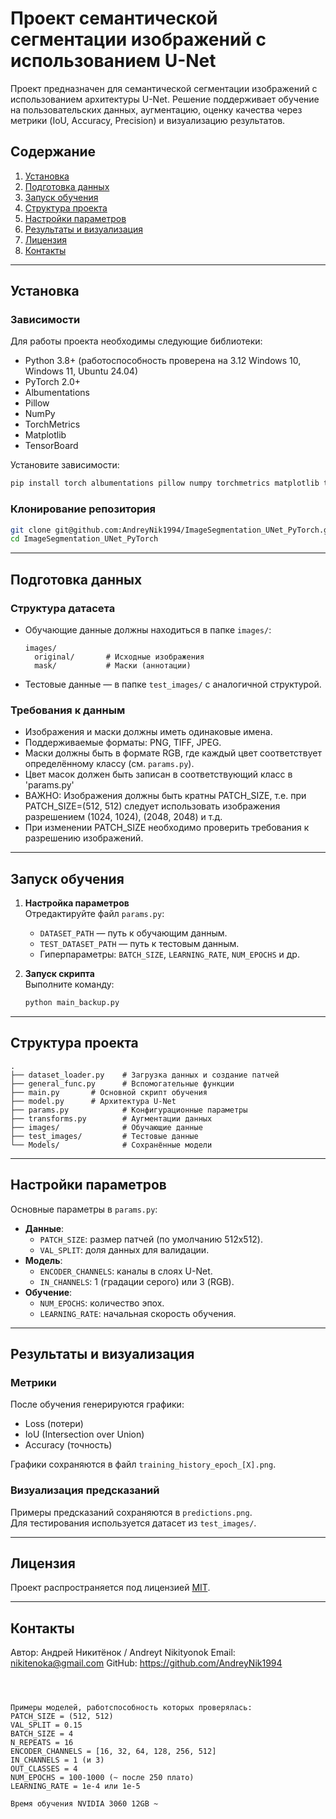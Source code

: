 # Проект семантической сегментации изображений с использованием U-Net

Проект предназначен для семантической сегментации изображений с использованием архитектуры U-Net. Решение поддерживает 
обучение на пользовательских данных, аугментацию, оценку качества через метрики (IoU, Accuracy, Precision) и визуализацию
результатов.

## Содержание
1. [Установка](#установка)
2. [Подготовка данных](#подготовка-данных)
3. [Запуск обучения](#запуск-обучения)
4. [Структура проекта](#структура-проекта)
5. [Настройки параметров](#настройки-параметров)
6. [Результаты и визуализация](#результаты-и-визуализация)
7. [Лицензия](#лицензия)
8. [Контакты](#контакты)

---

## Установка

### Зависимости
Для работы проекта необходимы следующие библиотеки:
- Python 3.8+ (работоспособность проверена на 3.12 Windows 10, Windows 11, Ubuntu 24.04)
- PyTorch 2.0+
- Albumentations
- Pillow
- NumPy
- TorchMetrics
- Matplotlib
- TensorBoard

Установите зависимости:
```bash
pip install torch albumentations pillow numpy torchmetrics matplotlib tensorboard
```

### Клонирование репозитория
```bash
git clone git@github.com:AndreyNik1994/ImageSegmentation_UNet_PyTorch.git
cd ImageSegmentation_UNet_PyTorch
```

---

## Подготовка данных

### Структура датасета
- Обучающие данные должны находиться в папке `images/`:
  ```
  images/
    original/       # Исходные изображения
    mask/           # Маски (аннотации)
  ```
- Тестовые данные — в папке `test_images/` с аналогичной структурой.

### Требования к данным
- Изображения и маски должны иметь одинаковые имена.
- Поддерживаемые форматы: PNG, TIFF, JPEG.
- Маски должны быть в формате RGB, где каждый цвет соответствует определённому классу (см. `params.py`).
- Цвет масок должен быть записан в соответствующий класс в 'params.py'
- ВАЖНО: Изображения должны быть кратны PATCH_SIZE, т.е. при PATCH_SIZE=(512, 512) следует использовать изображения разрешением (1024, 1024), (2048, 2048) и т.д.
- При изменении PATCH_SIZE необходимо проверить требования к разрешению изображений.

---

## Запуск обучения

1. **Настройка параметров**  
   Отредактируйте файл `params.py`:
   - `DATASET_PATH` — путь к обучающим данным.
   - `TEST_DATASET_PATH` — путь к тестовым данным.
   - Гиперпараметры: `BATCH_SIZE`, `LEARNING_RATE`, `NUM_EPOCHS` и др.

2. **Запуск скрипта**  
   Выполните команду:
   ```bash
   python main_backup.py
   ```
---

## Структура проекта
```
.
├── dataset_loader.py    # Загрузка данных и создание патчей
├── general_func.py      # Вспомогательные функции
├── main.py       # Основной скрипт обучения
├── model.py      # Архитектура U-Net
├── params.py            # Конфигурационные параметры
├── transforms.py        # Аугментации данных
├── images/              # Обучающие данные
├── test_images/         # Тестовые данные
└── Models/              # Сохранённые модели
```

---

## Настройки параметров
Основные параметры в `params.py`:
- **Данные**:
  - `PATCH_SIZE`: размер патчей (по умолчанию 512x512).
  - `VAL_SPLIT`: доля данных для валидации.
- **Модель**:
  - `ENCODER_CHANNELS`: каналы в слоях U-Net.
  - `IN_CHANNELS`: 1 (градации серого) или 3 (RGB).
- **Обучение**:
  - `NUM_EPOCHS`: количество эпох.
  - `LEARNING_RATE`: начальная скорость обучения.

---

## Результаты и визуализация

### Метрики
После обучения генерируются графики:
- Loss (потери)
- IoU (Intersection over Union)
- Accuracy (точность)

Графики сохраняются в файл `training_history_epoch_[X].png`.

### Визуализация предсказаний
Примеры предсказаний сохраняются в `predictions.png`.  
Для тестирования используется датасет из `test_images/`.

---

## Лицензия
Проект распространяется под лицензией [MIT](LICENSE).

---

## Контакты
Автор: Андрей Никитёнок / Andreyt Nikityonok 
Email: nikitenoka@gmail.com
GitHub: https://github.com/AndreyNik1994
```



Примеры моделей, работспособность которых проверялась:
PATCH_SIZE = (512, 512)
VAL_SPLIT = 0.15 
BATCH_SIZE = 4
N_REPEATS = 16
ENCODER_CHANNELS = [16, 32, 64, 128, 256, 512]
IN_CHANNELS = 1 (и 3)
OUT_CLASSES = 4
NUM_EPOCHS = 100-1000 (~ после 250 плато)
LEARNING_RATE = 1e-4 или 1е-5

Время обучения NVIDIA 3060 12GB ~


